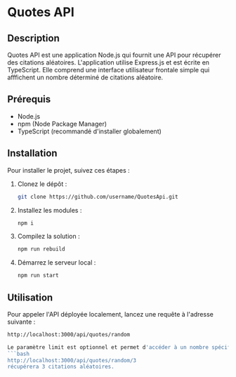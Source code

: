 # Quotes API

## Description
Quotes API est une application Node.js qui fournit une API pour récupérer des citations aléatoires. L'application utilise Express.js et est écrite en TypeScript. Elle comprend une interface utilisateur frontale simple qui afffichent un nombre déterminé de citations aléatoire.

## Prérequis
- Node.js
- npm (Node Package Manager)
- TypeScript (recommandé d'installer globalement)

## Installation
Pour installer le projet, suivez ces étapes :

1. Clonez le dépôt :
   ```bash
   git clone https://github.com/username/QuotesApi.git

2. Installez les modules :
   ```bash
   npm i

3. Compilez la solution :
   ```bash
   npm run rebuild

4. Démarrez le serveur local :
   ```bash
   npm run start

## Utilisation
Pour appeler l'API déployée localement, lancez une requête à l'adresse suivante :
   ```bash
   http://localhost:3000/api/quotes/random

Le paramètre limit est optionnel et permet d'accéder à un nombre spécifié de citations aléatoires. Par exemple :
   ```bash
   http://localhost:3000/api/quotes/random/3
récupérera 3 citations aléatoires.
